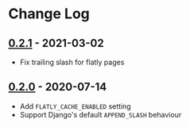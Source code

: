 # Change Log

## [0.2.1](https://github.com/dldevinc/django-flatly/tree/v0.2.1) - 2021-03-02
- Fix trailing slash for flatly pages

## [0.2.0](https://github.com/dldevinc/django-flatly/tree/v0.2.0) - 2020-07-14
- Add `FLATLY_CACHE_ENABLED` setting
- Support Django's default `APPEND_SLASH` behaviour
